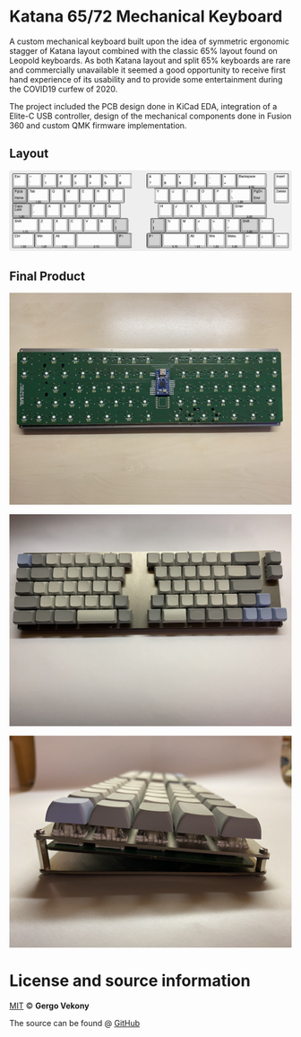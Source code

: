 # Katana 65/72 Mechanical Keyboard

A custom mechanical keyboard built upon the idea of symmetric ergonomic stagger of Katana layout combined with the classic 65% layout found on Leopold keyboards. As both Katana layout and split 65% keyboards are rare and commercially unavailable it seemed a good opportunity to receive first hand experience of its usability and to provide some entertainment during the COVID19 curfew of 2020.

The project included the PCB design done in KiCad EDA, integration of a Elite-C USB controller, design of the mechanical components done in Fusion 360 and custom QMK firmware implementation.

## Layout

![layout](https://github.com/gvekony/katana65-72/raw/master/layout/katana65-72_rev3_keyboard-layout.png)

## Final Product

![pcb_bottom](https://github.com/gvekony/katana65-72/raw/master/images/pcb_bottom.png)

![top_view](https://github.com/gvekony/katana65-72/raw/master/images/top_view.png)

![side_view](https://github.com/gvekony/katana65-72/raw/master/images/side_view.png)

# License and source information

[MIT](https://github.com/gvekony/katana65-72/blob/master/LICENSE) &copy; **Gergo Vekony**

The source can be found @ [GitHub](https://github.com/gvekony/katana65-72)
